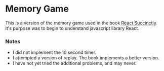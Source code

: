 # Memory Game
This is a version of the memory game used in the book 
[React Succinctly](https://www.syncfusion.com/resources/techportal/details/ebooks/Reactjs_Succinctly). 
It's purpose was to begin to understand javascript library React. 

### Notes
- I did not implement the 10 second timer. 
- I attempted a version of replay. The book implements a better version. 
- I have not yet tried the additional problems, and may never.
